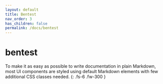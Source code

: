 ```yaml
---
layout: default
title: Bentest
nav_order: 3
has_children: false
permalink: /docs/bentest
---
```


# bentest

To make it as easy as possible to write documentation in plain Markdown, most UI components are styled using default Markdown elements with few additional CSS classes needed.
{: .fs-6 .fw-300 }
